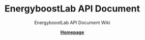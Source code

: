 <p align="center">
    <h1 align="center">EnergyboostLab API Document</h1>
    <p align="center">EnergyboostLab API Document Wiki</p>
    <p align="center"><strong><a href="http://www.energyboostlab.com/">Homepage</a></strong></p>
    <br><br><br>
</p>
